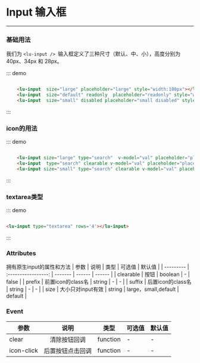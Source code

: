 # Input 输入框
------
### 基础用法

我们为 ```<lu-input /> ```输入框定义了三种尺寸（默认、中、小），高度分别为 40px、34px 和 28px。

<div class="demo-block">
    <lu-input  size="large" placeholder="large" style="width:180px"></lu-input>
    <lu-input  size="default" readonly  placeholder="readonly" style="width:180px"></lu-input>
    <lu-input  size="small" disabled placeholder="small disabled" style="width:180px"></lu-input>
</div>

::: demo
```html

    <lu-input  size="large" placeholder="large" style="width:180px"></lu-input>
    <lu-input  size="default" readonly  placeholder="readonly" style="width:180px"></lu-input>
    <lu-input  size="small" disabled placeholder="small disabled" style="width:180px"></lu-input>

```
:::

### icon的用法
<div class="demo-block">
    <lu-input size="large" type="search"  v-model="val" placeholder="placeholder"  suffix="iconfont icon-search" @icon-click="click" style="width:180px"></lu-input>
    <lu-input  type="search" clearable v-model="val" placeholder="placeholder"  prefix="iconfont icon-peoplefill" style="width:180px"></lu-input>
    <lu-input size="small" type="search" clearable v-model="val" placeholder="placeholder"  style="width:180px" suffix="iconfont icon-repeal"prefix="iconfont icon-profile" ></lu-input>
</div>

::: demo
```html

    <lu-input size="large" type="search"  v-model="val" placeholder="placeholder"  suffix="iconfont icon-search" @icon-click="click" style="width:180px"></lu-input>
    <lu-input  type="search" clearable v-model="val" placeholder="placeholder"  prefix="iconfont icon-peoplefill" style="width:180px"></lu-input>
    <lu-input size="small" type="search" clearable v-model="val" placeholder="placeholder"  style="width:180px" suffix="iconfont icon-repeal"prefix="iconfont icon-profile" ></lu-input>

```
:::

### textarea类型
<div class="demo-block">
    <lu-input type="textarea" rows='4' cols='60'></lu-input>
</div>

::: demo
```html

<lu-input type="textarea" rows='4'></lu-input>

```
:::

### Attributes
拥有原生input的属性和方法
| 参数    | 说明            | 类型  | 可选值 | 默认值 |
| --------- | :-----------------: | ------- | ------ | ------ |
| clearable | 按钮      | boolean | -      | false  |
| prefix    | 前置icon的class名 | string  | -      | -      |
| suffix    | 后置icon的class名 | string  | -      | -      |
| size    | 大小只对input有效 | string  | large，small,default     | default    |

### Event
| 参数    | 说明            | 类型  | 可选值 | 默认值 |
| --------- | :-----------------: | ------- | ------ | ------ |
| clear | 清除按钮回调      | function | -      | -  |
| icon-click | 后置按钮点击回调      | function | -      | -  |


<script>
export default {
    data(){
        return {
            val:''
        }
    },
    methods:{
        click(e){
            alert('点击了suffix-icon')
        }
    }
}
</script>
